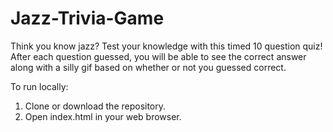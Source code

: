 # Jazz-Trivia-Game
Think you know jazz? Test your knowledge with this timed 10 question quiz! After each question guessed, you will be able to see the correct answer along with a silly gif based on whether or not you guessed correct.

To run locally:

1) Clone or download the repository.
2) Open index.html in your web browser.
